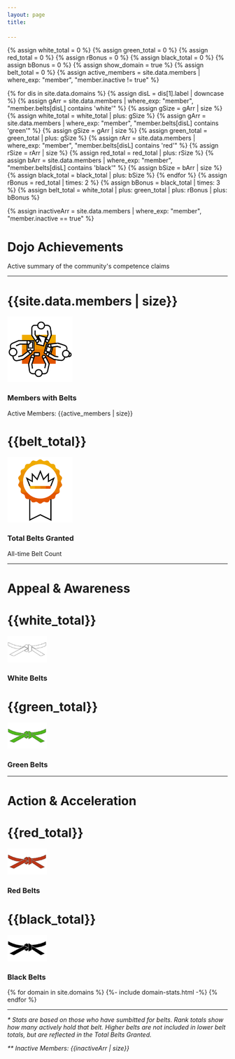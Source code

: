 ```yaml
---
layout: page
title:

---
```

{% assign white_total = 0 %}
{% assign green_total = 0 %}
{% assign red_total = 0 %}
{% assign rBonus = 0 %}
{% assign black_total = 0 %}
{% assign bBonus = 0 %}
{% assign show_domain = true %}
{% assign belt_total = 0 %}
{% assign active_members = site.data.members | where_exp: "member", "member.inactive != true" %}

{% for dis in site.data.domains %}
    {% assign disL = dis[1].label | downcase %}
    {% assign gArr = site.data.members | where_exp: "member", "member.belts[disL] contains 'white'" %}
    {% assign gSize =  gArr | size %}
    {% assign white_total = white_total | plus: gSize %}
    {% assign gArr = site.data.members | where_exp: "member", "member.belts[disL] contains 'green'" %}
    {% assign gSize =  gArr | size %}
    {% assign green_total = green_total | plus: gSize %}
    {% assign rArr = site.data.members | where_exp: "member", "member.belts[disL] contains 'red'" %}
    {% assign rSize =  rArr | size %}
    {% assign red_total = red_total | plus: rSize %}
    {% assign bArr = site.data.members | where_exp: "member", "member.belts[disL] contains 'black'" %}
    {% assign bSize =  bArr | size %}
    {% assign black_total = black_total | plus: bSize %}
{% endfor %}
{% assign rBonus = red_total | times: 2 %}
{% assign bBonus = black_total | times: 3 %}
{% assign belt_total = white_total | plus: green_total | plus: rBonus | plus: bBonus  %}

<!--Inactive Members-->
{% assign inactiveArr = site.data.members | where_exp: "member", "member.inactive == true" %}

<div class="jumbotron p-5">
    <h1 class="display-4">Dojo Achievements</h1>
    <p class="lead">Active summary of the community's competence claims</p>
    <hr class="my-4">
    <div class="row">
        <div class="col-md-6 text-center my-4">
            <h1 class="display-4">{{site.data.members | size}}</h1>
            <img class="m-2" src="images/285989_AdvisoryCouncil_R_orange.png" height="150">
            <h3>Members with Belts</h3>
            <span>Active Members: {{active_members | size}}</span>
        </div>
        <div class="col-md-6 text-center my-4">
            <h1 class="display-4">{{belt_total}}</h1>
            <img class="m-2" src="images/286568_Badge_R_orange.png" height="150">
            <h3>Total Belts Granted</h3>
            <span>All-time Belt Count</span>
        </div>
    </div>
    <hr class="my-5">
    <h1 class="text-center my-5">Appeal & Awareness</h1>
    <div class="row">
        <div class="col-md-6 text-center my-6">
            <h1 class="display-5">{{white_total}}</h1>
            <img src="images/belt-white.png" height="60">
            <h3>White Belts</h3>
        </div>
        <div class="col-md-6 text-center my-6">
            <h1 class="display-5">{{green_total}}</h1>
            <img src="images/belt-green.png" height="60">
            <h3>Green Belts</h3>
        </div>
    </div>
    <hr class="my-5">
    <h1 class="text-center my-5">Action & Acceleration</h1>
    <div class="row">
        <div class="col-md-6 text-center my-6">
            <h1 class="display-5">{{red_total}}</h1>
            <img src="images/belt-red.png" height="60">
            <h3>Red Belts</h3>
        </div>
        <div class="col-md-6 text-center my-6">
            <h1 class="display-5">{{black_total}}</h1>
            <img src="images/belt-black.png" height="60">
            <h3>Black Belts</h3>
        </div>
    </div>
</div>
<div class="row">
    {% for domain in site.domains %}
        {%- include domain-stats.html -%}
    {% endfor %}
</div>
<hr class="my-4">
<p><em>* Stats are based on those who have sumbitted for belts. Rank totals show how many actively hold that belt. Higher belts are not included in lower belt totals, but are reflected in the Total Belts Granted.</em></p>
<p><em>** Inactive Members: {{inactiveArr | size}}</em></p>
